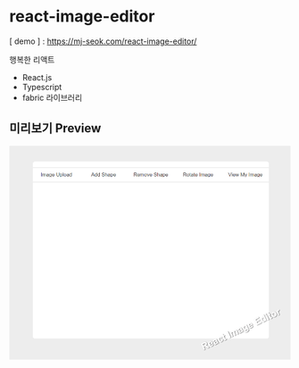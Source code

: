 # react-image-editor

[ demo ] : <https://mj-seok.com/react-image-editor/>

행복한 리액트

- React.js
- Typescript
- fabric 라이브러리

## 미리보기 Preview

![screen](screen.png)
